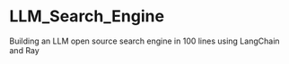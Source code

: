 # LLM_Search_Engine
 Building an LLM open source search engine in 100 lines using LangChain and Ray
